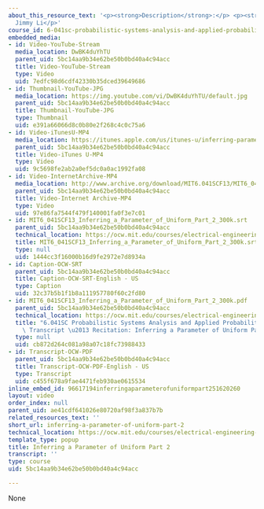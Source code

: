 ```yaml
---
about_this_resource_text: '<p><strong>Description</strong>:</p> <p><strong>Instructor</strong>:
  Jimmy Li</p>'
course_id: 6-041sc-probabilistic-systems-analysis-and-applied-probability-fall-2013
embedded_media:
- id: Video-YouTube-Stream
  media_location: DwBK4duYhTU
  parent_uid: 5bc14aa9b34e62be50b0bd40a4c94acc
  title: Video-YouTube-Stream
  type: Video
  uid: 7edfc98d6cdf42330b35dced39649686
- id: Thumbnail-YouTube-JPG
  media_location: https://img.youtube.com/vi/DwBK4duYhTU/default.jpg
  parent_uid: 5bc14aa9b34e62be50b0bd40a4c94acc
  title: Thumbnail-YouTube-JPG
  type: Thumbnail
  uid: e391a66066d8c0b80e2f268c4c0c75a6
- id: Video-iTunesU-MP4
  media_location: https://itunes.apple.com/us/itunes-u/inferring-parameter-uniform/id814580809?i=249378177
  parent_uid: 5bc14aa9b34e62be50b0bd40a4c94acc
  title: Video-iTunes U-MP4
  type: Video
  uid: 9c5698fe2ab2a0ef5dc0a0ac1992fa08
- id: Video-InternetArchive-MP4
  media_location: http://www.archive.org/download/MIT6.041SCF13/MIT6_041SCF13_Inferring_a_Parameter_of_Uniform_Part_2_300k.mp4
  parent_uid: 5bc14aa9b34e62be50b0bd40a4c94acc
  title: Video-Internet Archive-MP4
  type: Video
  uid: 97e86fa7544f479f140001fa0f3e7c01
- id: MIT6_041SCF13_Inferring_a_Parameter_of_Uniform_Part_2_300k.srt
  parent_uid: 5bc14aa9b34e62be50b0bd40a4c94acc
  technical_location: https://ocw.mit.edu/courses/electrical-engineering-and-computer-science/6-041sc-probabilistic-systems-analysis-and-applied-probability-fall-2013/resource-index/inferring-a-parameter-of-uniform-part-2/MIT6_041SCF13_Inferring_a_Parameter_of_Uniform_Part_2_300k.srt
  title: MIT6_041SCF13_Inferring_a_Parameter_of_Uniform_Part_2_300k.srt
  type: null
  uid: 1444cc3f16000b16d9fe2972e7d8934a
- id: Caption-OCW-SRT
  parent_uid: 5bc14aa9b34e62be50b0bd40a4c94acc
  title: Caption-OCW-SRT-English - US
  type: Caption
  uid: 32c37b5b1f1b8a111957780f60c2fd80
- id: MIT6_041SCF13_Inferring_a_Parameter_of_Uniform_Part_2_300k.pdf
  parent_uid: 5bc14aa9b34e62be50b0bd40a4c94acc
  technical_location: https://ocw.mit.edu/courses/electrical-engineering-and-computer-science/6-041sc-probabilistic-systems-analysis-and-applied-probability-fall-2013/resource-index/inferring-a-parameter-of-uniform-part-2/MIT6_041SCF13_Inferring_a_Parameter_of_Uniform_Part_2_300k.pdf
  title: "6.041SC Probabilistic Systems Analysis and Applied Probability, Fall 2013\
    \ Transcript \u2013 Recitation: Inferring a Parameter of Uniform Part 2"
  type: null
  uid: cb872d264c081a98a07c18fc73988433
- id: Transcript-OCW-PDF
  parent_uid: 5bc14aa9b34e62be50b0bd40a4c94acc
  title: Transcript-OCW-PDF-English - US
  type: Transcript
  uid: c455f678a9fae4471feb930ae0615534
inline_embed_id: 96617194inferringaparameterofuniformpart251620260
layout: video
order_index: null
parent_uid: ae41cdf641026e80720af98f3a837b7b
related_resources_text: ''
short_url: inferring-a-parameter-of-uniform-part-2
technical_location: https://ocw.mit.edu/courses/electrical-engineering-and-computer-science/6-041sc-probabilistic-systems-analysis-and-applied-probability-fall-2013/resource-index/inferring-a-parameter-of-uniform-part-2
template_type: popup
title: Inferring a Parameter of Uniform Part 2
transcript: ''
type: course
uid: 5bc14aa9b34e62be50b0bd40a4c94acc

---
```

None